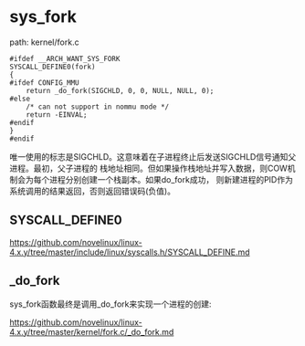 sys_fork
========================================

path: kernel/fork.c
```
#ifdef __ARCH_WANT_SYS_FORK
SYSCALL_DEFINE0(fork)
{
#ifdef CONFIG_MMU
    return _do_fork(SIGCHLD, 0, 0, NULL, NULL, 0);
#else
    /* can not support in nommu mode */
    return -EINVAL;
#endif
}
#endif
```

唯一使用的标志是SIGCHLD。这意味着在子进程终止后发送SIGCHLD信号通知父进程。最初，父子进程的
栈地址相同。但如果操作栈地址并写入数据，则COW机制会为每个进程分别创建一个栈副本。如果do_fork成功，
则新建进程的PID作为系统调用的结果返回，否则返回错误码(负值)。

SYSCALL_DEFINE0
----------------------------------------

https://github.com/novelinux/linux-4.x.y/tree/master/include/linux/syscalls.h/SYSCALL_DEFINE.md

_do_fork
----------------------------------------

sys_fork函数最终是调用_do_fork来实现一个进程的创建:

https://github.com/novelinux/linux-4.x.y/tree/master/kernel/fork.c/_do_fork.md
